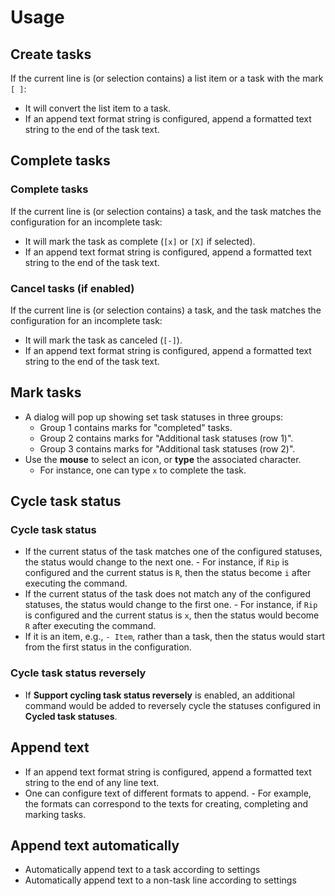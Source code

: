 # Usage

## Create tasks

If the current line is (or selection contains) a list item or a task with the mark `[ ]`:

- It will convert the list item to a task.
- If an append text format string is configured, append a formatted text string to the end of the task text.

## Complete tasks

### Complete tasks

If the current line is (or selection contains) a task, and the task matches the configuration for an incomplete task:

- It will mark the task as complete (`[x]` or `[X]` if selected). 
- If an append text format string is configured, append a formatted text string to the end of the task text.

### Cancel tasks (if enabled)

If the current line is (or selection contains) a task, and the task matches the configuration for an incomplete task:

- It will mark the task as canceled (`[-]`). 
- If an append text format string is configured, append a formatted text string to the end of the task text.

## Mark tasks

- A dialog will pop up showing set task statuses in three groups:
    - Group 1 contains marks for "completed" tasks.
    - Group 2 contains marks for "Additional task statuses (row 1)".
    - Group 3 contains marks for "Additional task statuses (row 2)".
- Use the **mouse** to select an icon, or **type** the associated character.
    - For instance, one can type `x` to complete the task.

## Cycle task status

### Cycle task status

- If the current status of the task matches one of the configured statuses, the status would change to the next one.
      - For instance, if `Rip` is configured and the current status is `R`, then the status become `i` after executing the command.
- If the current status of the task does not match any of the configured statuses, the status would change to the first one.
      - For instance, if `Rip` is configured and the current status is `x`, then the status would become `R` after executing the command.
- If it is an item, e.g., `- Item`, rather than a task, then the status would start from the first status in the configuration.

### Cycle task status reversely

- If **Support cycling task status reversely** is enabled, an additional command would be added to reversely cycle the statuses configured in **Cycled task statuses**.

## Append text

- If an append text format string is configured, append a formatted text string to the end of any line text.
- One can configure text of different formats to append.
      - For example, the formats can correspond to the texts for creating, completing and marking tasks.

## Append text automatically

- Automatically append text to a task according to settings
- Automatically append text to a non-task line according to settings
